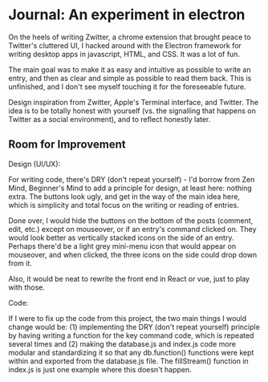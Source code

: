# Journal: An experiment in electron

On the heels of writing Zwitter, a chrome extension that brought peace to Twitter's cluttered UI, I hacked around with the Electron framework for writing desktop apps in javascript, HTML, and CSS. It was a lot of fun.

The main goal was to make it as easy and intuitive as possible to write an entry, and then as clear and simple as possible to read them back. This is unfinished, and I don't see myself touching it for the foreseeable future.

Design inspiration from Zwitter, Apple's Terminal interface, and Twitter. The idea is to be totally honest with yourself (vs. the signalling that happens on Twitter as a social environment), and to reflect honestly later. 

## Room for Improvement

Design (UI/UX):

For writing code, there's DRY (don't repeat yourself) - I'd borrow from Zen Mind, Beginner's Mind to add a principle for design, at least here: nothing extra.  The buttons look ugly, and get in the way of the main idea here, which is simplicity and total focus on the writing or reading of entries. 

Done over, I would hide the buttons on the bottom of the posts (comment, edit, etc.) except on mouseover, or if an entry's command clicked on. They would look better as vertically stacked icons on the side of an entry. Perhaps there'd be a light grey mini-menu icon that would appear on mouseover, and when clicked, the three icons on the side could drop down from it.

Also, it would be neat to rewrite the front end in React or vue, just to play with those.

Code: 

If I were to fix up the code from this project, the two main things I would change would be: (1) implementing the DRY (don't repeat yourself) principle by having writing a function for the key command code, which is repeated several times and (2) making the database.js and index.js code more modular and standardizing it so that any db.function() functions were kept within and exported from the database.js file. The fillStream() function in index.js is just one example where this doesn't happen.